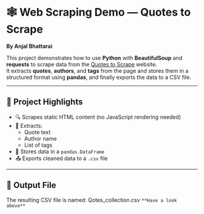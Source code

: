 # 🕸️ Web Scraping Demo — Quotes to Scrape  
**By Anjal Bhattarai**

This project demonstrates how to use **Python** with **BeautifulSoup** and **requests** to scrape data from the [Quotes to Scrape](http://quotes.toscrape.com/) website.  
It extracts **quotes**, **authors**, and **tags** from the page and stores them in a structured format using **pandas**, and finally exports the data to a CSV file.

---

## 📌 Project Highlights

- 🔍 Scrapes static HTML content (no JavaScript rendering needed)
- 📝 Extracts:
  - Quote text
  - Author name
  - List of tags
- 💾 Stores data in a `pandas.DataFrame`
- 📤 Exports cleaned data to a `.csv` file

---

## 📂 Output File

The resulting CSV file is named: Qotes_collection.csv ```**Have a look above**```

